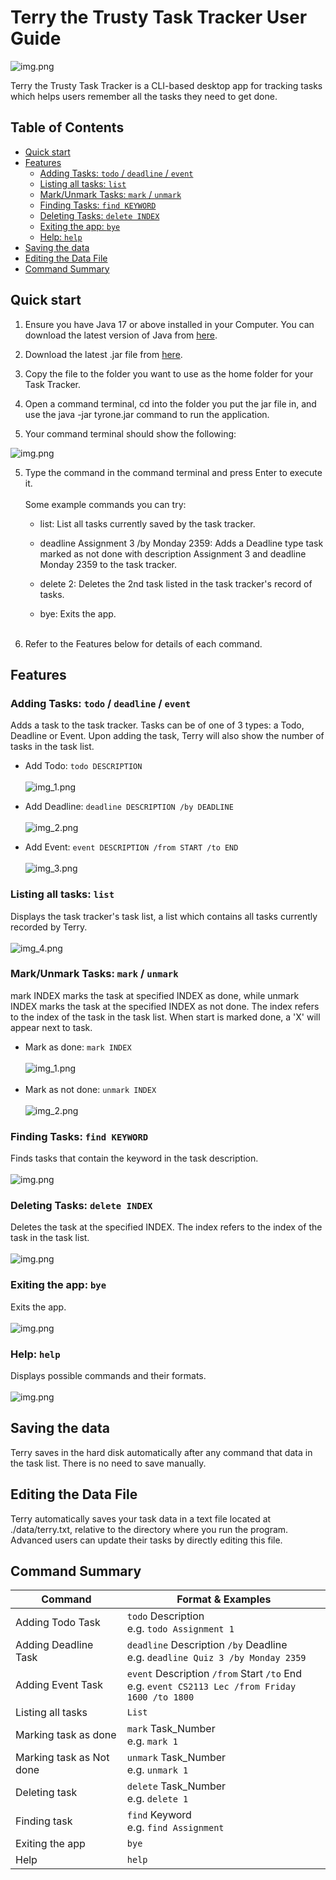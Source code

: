 # Terry the Trusty Task Tracker User Guide
![img.png](docs/images/terry.png)

Terry the Trusty Task Tracker is a CLI-based desktop app for tracking tasks which helps users remember all the tasks they need to get done.

## Table of Contents
* [Quick start](#quick-start)
* [Features](#features)
  * [Adding Tasks: `todo` / `deadline` / `event`](#adding-tasks-todo--deadline--event)
  * [Listing all tasks: `list`](#listing-all-tasks-list)
  * [Mark/Unmark Tasks: `mark` / `unmark`](#markunmark-tasks-mark--unmark)
  * [Finding Tasks: `find KEYWORD`](#finding-tasks-find-keyword)
  * [Deleting Tasks: `delete INDEX`](#deleting-tasks-delete-index)
  * [Exiting the app: `bye`](#exiting-the-app-bye)
  * [Help: `help`](#help-help)
* [Saving the data](#saving-the-data)
* [Editing the Data File](#editing-the-data-file)
* [Command Summary](#command-summary)

## Quick start

1. Ensure you have Java 17 or above installed in your Computer. 
You can download the latest version of Java from [here](https://www.oracle.com/java/technologies/javase-jdk11-downloads.html).


2. Download the latest .jar file from [here](https://github.com/Jasonlobo21/ip/releases/tag/A-Jar).


3. Copy the file to the folder you want to use as the home folder for your Task Tracker.


4. Open a command terminal, cd into the folder you put the jar file in, and use the java -jar tyrone.jar command to run the application. 
5. Your command terminal should show the following:

![img.png](docs/images/Greeting.png)

5. Type the command in the command terminal and press Enter to execute it. <br/><br/>
   Some example commands you can try:

    * list: List all tasks currently saved by the task tracker.

    * deadline Assignment 3 /by Monday 2359: Adds a Deadline type task marked as not done with description Assignment 3 and deadline Monday 2359 to the task tracker.

    * delete 2: Deletes the 2nd task listed in the task tracker's record of tasks.

    * bye: Exits the app.<br/><br/>
   
6. Refer to the Features below for details of each command.


## Features

### Adding Tasks: `todo` / `deadline` / `event`
Adds a task to the task tracker. Tasks can be of one of 3 types: a Todo, Deadline or Event. 
Upon adding the task, Terry will also show the number of tasks in the task list.

* Add Todo: `todo DESCRIPTION` <br/><br/>
![img_1.png](docs/images/todo.png)

* Add Deadline: `deadline DESCRIPTION /by DEADLINE` <br/><br/>
![img_2.png](docs/images/Deadline.png)

* Add Event: `event DESCRIPTION /from START /to END` <br/><br/>
![img_3.png](docs/images/Event.png)

### Listing all tasks: `list`
Displays the task tracker's task list, a list which contains all tasks currently recorded by Terry. <br/><br/>
![img_4.png](docs/images/List.png)

### Mark/Unmark Tasks: `mark` / `unmark`
mark INDEX marks the task at specified INDEX as done, while unmark INDEX marks the task at the specified INDEX as not done. 
The index refers to the index of the task in the task list. 
When start is marked done, a 'X' will appear next to task. <br/>
* Mark as done: `mark INDEX` <br/><br/>
![img_1.png](docs/images/Mark.png) <br/><br/>
* Mark as not done: `unmark INDEX` <br/><br/>
 ![img_2.png](docs/images/Unmark.png)


### Finding Tasks: `find KEYWORD`
Finds tasks that contain the keyword in the task description. <br/><br/>
![img.png](docs/images/Find.png)

### Deleting Tasks: `delete INDEX`
Deletes the task at the specified INDEX. 
The index refers to the index of the task in the task list. <br/><br/>
![img.png](docs/images/Delete.png)

### Exiting the app: `bye`
Exits the app. <br/><br/>
![img.png](docs/images/bye.png)

### Help: `help`
Displays possible commands and their formats. <br/><br/>
![img.png](docs/images/Help.png)

## Saving the data

Terry saves in the hard disk automatically after any command that data in the task list. 
There is no need to save manually.

## Editing the Data File

Terry automatically saves your task data in a text file located at ./data/terry.txt, relative to the directory where you run the program. 
Advanced users can update their tasks by directly editing this file.

## Command Summary

| Command                  | Format & Examples                                                                                              |
|--------------------------|----------------------------------------------------------------------------------------------------------------|
| Adding Todo Task         | `todo` Description  <br/> e.g. `todo Assignment 1`                                                             |       
| Adding Deadline Task     | `deadline` Description `/by` Deadline <br/> e.g. `deadline Quiz 3 /by Monday 2359`                             |
| Adding Event Task        | `event` Description `/from` Start `/to` End <br/> e.g. `event CS2113 Lec /from Friday 1600 /to 1800` |
| Listing all tasks        | ` List  `                                                                                                      |
| Marking task as done     | `mark` Task_Number <br/> e.g. `mark 1`                                                                         |
| Marking task as Not done | `unmark` Task_Number <br/> e.g. `unmark 1`                                                                     |
| Deleting task            | `delete` Task_Number <br/> e.g. `delete 1`                                                                     |
| Finding task             | `find` Keyword <br/> e.g. `find Assignment`                                                                    |
| Exiting the app          | `bye`                                                                                                          |
| Help                     | `help`                                                                                                         |

